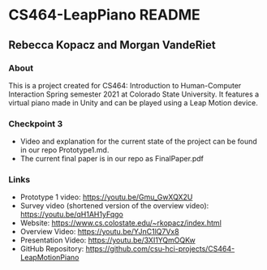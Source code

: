 # CS464-LeapPiano README

## Rebecca Kopacz and Morgan VandeRiet

### About
This is a project created for CS464: Introduction to Human-Computer Interaction Spring semester 2021 at Colorado State University. It features a virtual piano made in Unity and can be played using a Leap Motion device.

### Checkpoint 3
* Video and explanation for the current state of the project can be found in our repo Prototype1.md.
* The current final paper is in our repo as FinalPaper.pdf

### Links
* Prototype 1 video: https://youtu.be/Gmu_GwXQX2U
* Survey video (shortened version of the overview video): https://youtu.be/qH1AH1yFqgo
* Website: https://www.cs.colostate.edu/~rkopacz/index.html
* Overview Video: https://youtu.be/YJnC1lQ7Vx8
* Presentation Video: https://youtu.be/3XI1YQmOQKw
* GitHub Repository: https://github.com/csu-hci-projects/CS464-LeapMotionPiano
